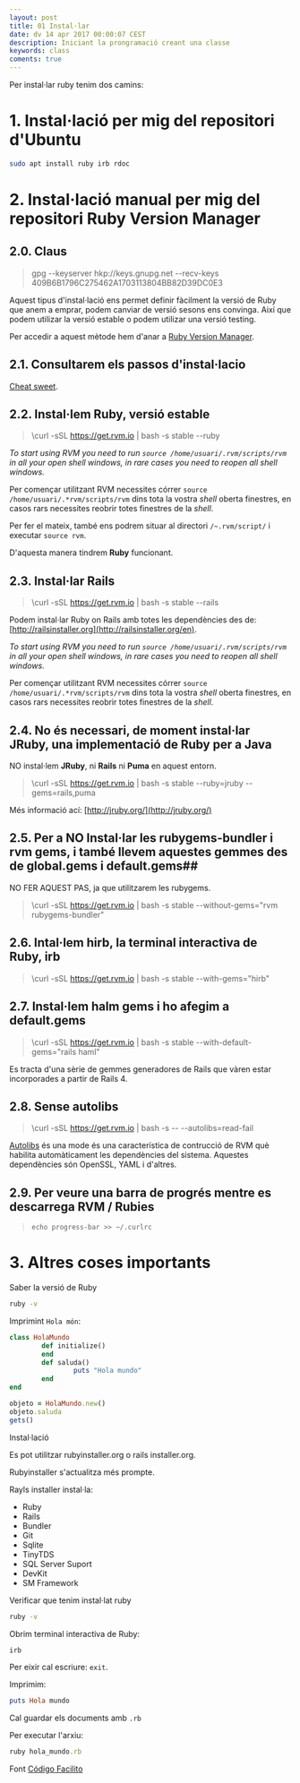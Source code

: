 ```yaml
---
layout: post
title: 01 Instal·lar
date: dv 14 apr 2017 00:00:07 CEST 
description: Iniciant la prongramació creant una classe
keywords: class
coments: true
---
```


Per instal·lar ruby tenim dos camins:

# 1. Instal·lació per mig del repositori d'Ubuntu #

```bash
sudo apt install ruby irb rdoc
```


# 2. Instal·lació manual per mig del repositori Ruby Version Manager #

## 2.0. Claus ##

> gpg --keyserver hkp://keys.gnupg.net --recv-keys 409B6B1796C275462A1703113804BB82D39DC0E3

Aquest tipus d'instal·lació ens permet definir fàcilment la versió de Ruby que anem a emprar, podem canviar de versió sesons ens convinga. Així que podem utilizar la versió estable o podem utilizar una versió testing.

Per accedir a aquest mètode hem d'anar a [Ruby Version Manager](http://rvm.io/).

## 2.1. Consultarem els passos d'instal·lacio ##

[Cheat sweet](http://cheat.errtheblog.com/s/rvm).

## 2.2. Instal·lem Ruby, versió estable ##

> \curl -sSL https://get.rvm.io | bash -s stable --ruby

*To start using RVM you need to run `source /home/usuari/.rvm/scripts/rvm` in all your open shell windows, in rare cases you need to reopen all shell windows.*

Per començar utilitzant RVM necessites córrer `source /home/usuari/.*rvm/scripts/rvm` dins tota la vostra *shell* oberta finestres, en casos rars necessites reobrir totes finestres de la *shell*.

Per fer el mateix, també ens podrem situar al directori `/~.rvm/script/` i executar `source rvm`.

D'aquesta manera tindrem **Ruby** funcionant.

## 2.3. Instal·lar Rails ##

> \curl -sSL https://get.rvm.io | bash -s stable --rails

Podem instal·lar Ruby on Rails amb totes les dependències des de: [http://railsinstaller.org](http://railsinstaller.org/en).

*To start using RVM you need to run `source /home/usuari/.rvm/scripts/rvm` in all your open shell windows, in rare cases you need to reopen all shell windows.*

Per començar utilitzant RVM necessites córrer `source /home/usuari/.*rvm/scripts/rvm` dins tota la vostra *shell* oberta finestres, en casos rars necessites reobrir totes finestres de la *shell*.

## 2.4. No és necessari, de moment instal·lar JRuby, una implementació de Ruby per a Java ##

NO instal·lem **JRuby**, ni **Rails** ni **Puma** en aquest entorn.

> \curl -sSL https://get.rvm.io | bash -s stable --ruby=jruby --gems=rails,puma

Més informació ací: [http://jruby.org/](http://jruby.org/)


## 2.5. Per a NO Instal·lar les rubygems-bundler i rvm gems, i també llevem aquestes gemmes des de global.gems i default.gems##

NO FER AQUEST PAS, ja que utilitzarem les rubygems.

> \curl -sSL https://get.rvm.io | bash -s stable --without-gems="rvm rubygems-bundler"

## 2.6. Intal·lem hirb, la terminal interactiva de Ruby, irb ##

> \curl -sSL https://get.rvm.io | bash -s stable --with-gems="hirb"


## 2.7. Instal·lem halm gems i ho afegim a default.gems ##

> \curl -sSL https://get.rvm.io | bash -s stable --with-default-gems="rails haml"

Es tracta d'una sèrie de gemmes generadores de Rails que vàren estar incorporades a partir de Rails 4.

## 2.8. Sense autolibs ##

> \curl -sSL https://get.rvm.io | bash -s -- --autolibs=read-fail

[Autolibs](https://rvm.io/rvm/autolibs) és una mode és una característica de contrucció de RVM què habilita automàticament les dependències del sistema. Aquestes dependències són OpenSSL, YAML i d'altres.

## 2.9. Per veure una barra de progrés mentre es descarrega RVM / Rubies ##

> `echo progress-bar >> ~/.curlrc`

# 3. Altres coses importants #

Saber la versió de Ruby

```bash
ruby -v
```

Imprimint `Hola món`:

```ruby
class HolaMundo
        def initialize()
        end
        def saluda()
                puts "Hola mundo"
        end
end

objeto = HolaMundo.new()
objeto.saluda
gets()
```


Instal·lació

Es pot utilitzar rubyinstaller.org o rails installer.org.

Rubyinstaller s'actualitza més prompte.

Rayls installer instal·la:

- Ruby
- Rails
- Bundler
- Git
- Sqlite
- TinyTDS
- SQL Server Suport
- DevKit
- SM Framework

Verificar que tenim instal·lat ruby

```bash
ruby -v
```

Obrim terminal interactiva de Ruby:

```ruby
irb
```

Per eixir cal escriure: `exit`.

Imprimim:

```ruby
puts Hola mundo
```

Cal guardar els documents amb `.rb`

Per executar l'arxiu:

```ruby
ruby hola_mundo.rb
```

Font [Código Facilito](https://youtu.be/I7zAjprq2cw)
